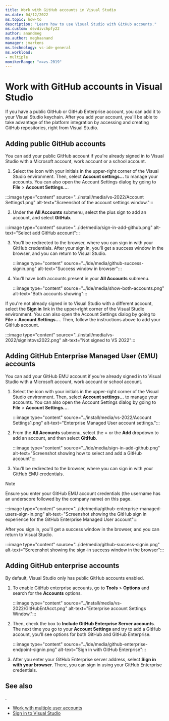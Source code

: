 ```yaml
---
title: Work with GitHub accounts in Visual Studio
ms.date: 04/12/2022
ms.topic: how-to
description: "Learn how to use Visual Studio with GitHub accounts."
ms.custom: devdivchpfy22
author: anandmeg
ms.author: meghaanand
manager: jmartens
ms.technology: vs-ide-general
ms.workload:
- multiple
monikerRange: ">=vs-2019"
---
```

# Work with GitHub accounts in Visual Studio

If you have a public GitHub or GitHub Enterprise account, you can add it to your Visual Studio keychain. After you add your account, you'll be able to take advantage of the platform integration by accessing and creating GitHub repositories, right from Visual Studio.

## Adding public GitHub accounts

You can add your public GitHub account if you're already signed in to Visual Studio with a Microsoft account, work account or a school account.

1. Select the icon with your initials in the upper-right corner of the Visual Studio environment. Then, select **Account settings...** to manage your accounts. You can also open the Account Settings dialog by going to **File** > **Account Settings...**.

 :::image type="content" source="../install/media/vs-2022/Account Settings1.png" alt-text="Screenshot of the account settings window.":::

2. Under the **All Accounts** submenu, select the plus sign to add an account, and select **GitHub**.

:::image type="content" source="../ide/media/sign-in-add-github.png" alt-text="Select add GitHub account":::

3. You'll be redirected to the browser, where you can sign in with your GitHub credentials. After your sign in, you'll get a success window in the browser, and you can return to Visual Studio.

    :::image type="content" source="../ide/media/github-success-signin.png" alt-text="Success window in browser":::

4. You'll have both accounts present in your **All Accounts** submenu.

    :::image type="content" source="../ide/media/show-both-accounts.png" alt-text="Both accounts showing":::

If you're not already signed in to Visual Studio with a different account, select the **Sign in** link in the upper-right corner of the Visual Studio environment. You can also open the Account Settings dialog by going to **File** > **Account Settings...**. Then, follow the instructions above to add your GitHub account.

   :::image type="content" source="../install/media/vs-2022/signintovs2022.png" alt-text="Not signed to VS 2022":::

## Adding GitHub Enterprise Managed User (EMU) accounts

You can add your GitHub EMU account if you're already signed in to Visual Studio with a Microsoft account, work account or school account.

1. Select the icon with your initials in the upper-right corner of the Visual Studio environment. Then, select **Account settings...** to manage your accounts. You can also open the Account Settings dialog by going to **File** > **Account Settings...**.

    :::image type="content" source="../install/media/vs-2022/Account Settings1.png" alt-text="Enterprise Managed User account settings.":::

2. From the **All Accounts** submenu, select the **+** or the **Add** dropdown to add an account, and then select **GitHub**.

    :::image type="content" source="../ide/media/sign-in-add-github.png" alt-text="Screenshot showing how to select and add a GitHub account":::

3. You'll be redirected to the browser, where you can sign in with your GitHub EMU credentials.

> [!NOTE]
> Ensure you enter your GitHub EMU account credentials (the username has an underscore followed by the company name) on this page.

 :::image type="content" source="../ide/media/github-enterprise-managed-users-sign-in.png" alt-text="Screenshot showing the GitHub sign in experience for the GitHub Enterprise Managed User account":::

After you sign in, you'll get a success window in the browser, and you can return to Visual Studio.

:::image type="content" source="../ide/media/github-success-signin.png" alt-text="Screenshot showing the sign-in success window in the browser":::

## Adding GitHub enterprise accounts

By default, Visual Studio only has public GitHub accounts enabled.

1. To enable GitHub enterprise accounts, go to **Tools** > **Options** and search for the **Accounts** options.

    :::image type="content" source="../install/media/vs-2022/GitHubEntAcct.png" alt-text="Enterprise account Settings Window.":::

2. Then, check the box to **Include GitHub Enterprise Server accounts**. The next time you go to your **Account Settings** and try to add a GitHub account, you'll see options for both GitHub and GitHub Enterprise.

    :::image type="content" source="../ide/media/github-enterprise-endpoint-signin.png" alt-text="Sign in with GitHub Enterprise":::

3. After you enter your GitHub Enterprise server address, select **Sign in with your browser**. There, you can sign in using your GitHub Enterprise credentials.

## See also
.
- [Work with multiple user accounts](work-with-multiple-user-accounts.md)
- [Sign in to Visual Studio](signing-in-to-visual-studio.md)
